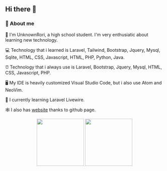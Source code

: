 ## Hi there 👋

### 🚀 About me

🧍  I'm UnknownRori, a high school student. I'm very enthusiatic about learning new technology.

💻 Technology that i learned is Laravel, Tailwind, Bootstrap, Jquery, Mysql, Sqlite, HTML, CSS, Javascript, HTML, PHP, Python, Java.

⏰ Technology that i always use is Laravel, Bootstrap, Jquery, Mysql, HTML, CSS, Javascript, PHP.

🖥️ My IDE is heavily customized Visual Studio Code, but i also use Atom and NeoVim.

📘 I currently learning Laravel Livewire.

🕸️ I also has [website](https://unknownrori.github.io/personal-portfolio/) thanks to github page.

<p align="center">
  <img style="margin:auto" height="150" src="https://github-readme-stats.vercel.app/api?username=UnknownRori&show_icons=true&theme=tokyonight" />
  <img style="margin:auto" height="150" src="https://github-readme-stats.vercel.app/api/top-langs/?username=UnknownRori&layout=compact&theme=tokyonight" />
</p>
